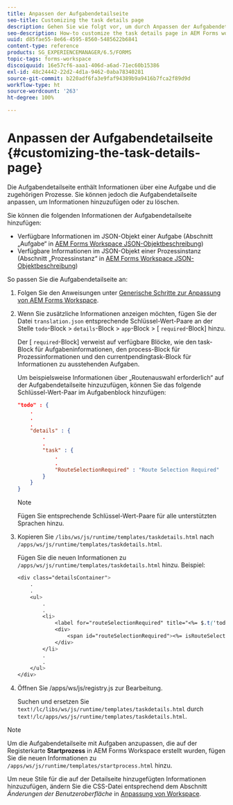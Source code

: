 ```yaml
---
title: Anpassen der Aufgabendetailseite
seo-title: Customizing the task details page
description: Gehen Sie wie folgt vor, um durch Anpassen der Aufgabendetailseite in AEM Forms Workspace die Standardinformationen zu einer Aufgabe zu ändern.
seo-description: How-to customize the task details page in AEM Forms workspace to modify the default information displayed about a task.
uuid: d85fae55-8e66-4595-8560-5485622b6841
content-type: reference
products: SG_EXPERIENCEMANAGER/6.5/FORMS
topic-tags: forms-workspace
discoiquuid: 16e57cf6-aaa1-406d-a6ad-71ec60b15386
exl-id: 48c24442-22d2-4d1a-9462-0aba78340281
source-git-commit: b220adf6fa3e9faf94389b9a9416b7fca2f89d9d
workflow-type: ht
source-wordcount: '263'
ht-degree: 100%

---
```


# Anpassen der Aufgabendetailseite {#customizing-the-task-details-page}

Die Aufgabendetailseite enthält Informationen über eine Aufgabe und die zugehörigen Prozesse. Sie können jedoch die Aufgabendetailseite anpassen, um Informationen hinzuzufügen oder zu löschen.

Sie können die folgenden Informationen der Aufgabendetailseite hinzufügen:

* Verfügbare Informationen im JSON-Objekt einer Aufgabe (Abschnitt „Aufgabe“ in [AEM Forms Workspace JSON-Objektbeschreibung](/help/forms/using/html-workspace-json-object-description.md))
* Verfügbare Informationen im JSON-Objekt einer Prozessinstanz (Abschnitt „Prozessinstanz“ in [AEM Forms Workspace JSON-Objektbeschreibung](/help/forms/using/html-workspace-json-object-description.md))

So passen Sie die Aufgabendetailseite an:

1. Folgen Sie den Anweisungen unter [Generische Schritte zur Anpassung von AEM Forms Workspace](/help/forms/using/generic-steps-html-workspace-customization.md).
1. Wenn Sie zusätzliche Informationen anzeigen möchten, fügen Sie der Datei `translation.json` entsprechende Schlüssel-Wert-Paare an der Stelle `todo`-Block > `details`-Block > `app`-Block > [ `required`-Block] hinzu.

   Der [ `required`-Block] verweist auf verfügbare Blöcke, wie den task-Block für Aufgabeninformationen, den process-Block für Prozessinformationen und den currentpendingtask-Block für Informationen zu ausstehenden Aufgaben.

   Um beispielsweise Informationen über „Routenauswahl erforderlich“ auf der Aufgabendetailseite hinzuzufügen, können Sie das folgende Schlüssel-Wert-Paar im Aufgabenblock hinzufügen:

   ```json
   "todo" : {
       .
       .
       .
       "details" : {
           .
           .
           "task" : {
               .
               .
               "RouteSelectionRequired" : "Route Selection Required"
           }
       }
   }
   ```

   >[!NOTE]
   >
   >Fügen Sie entsprechende Schlüssel-Wert-Paare für alle unterstützten Sprachen hinzu.

1. Kopieren Sie `/libs/ws/js/runtime/templates/taskdetails.html` nach `/apps/ws/js/runtime/templates/taskdetails.html`.

   Fügen Sie die neuen Informationen zu `/apps/ws/js/runtime/templates/taskdetails.html` hinzu. Beispiel:

   ```css
   <div class="detailsContainer">
       .
       .
       <ul>
           .
           .
           <li>
               <label for="routeSelectionRequired" title="<%= $.t('todo.details.task.RouteSelectionRequired')%>"><%= $.t('todo.details.task.RouteSelectionRequired')%></label>
               <div>
                   <span id="routeSelectionRequired"><%= isRouteSelectionRequired != null ? isRouteSelectionRequired : ''%></span>
               </div>
           </li>
           .
           .
       </ul>
   </div>
   ```

1. Öffnen Sie /apps/ws/js/registry.js zur Bearbeitung.

   Suchen und ersetzen Sie `text!/lc/libs/ws/js/runtime/templates/taskdetails.html` durch `text!/lc/apps/ws/js/runtime/templates/taskdetails.html`.

>[!NOTE]
>
>Um die Aufgabendetailseite mit Aufgaben anzupassen, die auf der Registerkarte **Startprozess** in AEM Forms Workspace erstellt wurden, fügen Sie die neuen Informationen zu `/apps/ws/js/runtime/templates/startprocess.html` hinzu.
>
>Um neue Stile für die auf der Detailseite hinzugefügten Informationen hinzuzufügen, ändern Sie die CSS-Datei entsprechend dem Abschnitt *Änderungen der Benutzeroberfläche* in [Anpassung von Workspace](changing-locale-user-interface.md).
